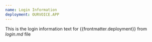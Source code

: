 ```yaml
---
name: Login Information
deployment: OURVOICE.APP
---
```


This is the login information text for {{frontmatter.deployment}} from _login.md_ file
